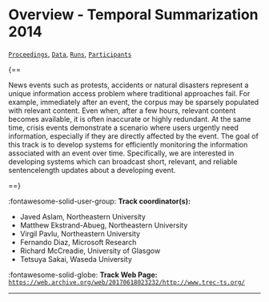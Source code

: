 # Overview - Temporal Summarization 2014

[`Proceedings`](./proceedings.md), [`Data`](./data.md), [`Runs`](./runs.md), [`Participants`](./participants.md)

{==

News events such as protests, accidents or natural disasters represent a unique information access problem where traditional approaches fail. For example, immediately after an event, the corpus may be sparsely populated with relevant content. Even when, after a few hours, relevant content becomes available, it is often inaccurate or highly redundant. At the same time, crisis events demonstrate a scenario where users urgently need information, especially if they are directly affected by the event. The goal of this track is to develop systems for efficiently monitoring the information associated with an event over time. Specifically, we are interested in developing systems which can broadcast short, relevant, and reliable sentencelength updates about a developing event.

==}

:fontawesome-solid-user-group: **Track coordinator(s):**

- Javed Aslam, Northeastern University 
- Matthew Ekstrand-Abueg, Northeastern University 
- Virgil Pavlu, Northeastern University 
- Fernando Diaz, Microsoft Research 
- Richard McCreadie, University of Glasgow 
- Tetsuya Sakai, Waseda University 

:fontawesome-solid-globe: **Track Web Page:** [`https://web.archive.org/web/20170618023232/http://www.trec-ts.org/`](https://web.archive.org/web/20170618023232/http://www.trec-ts.org/) 

---

